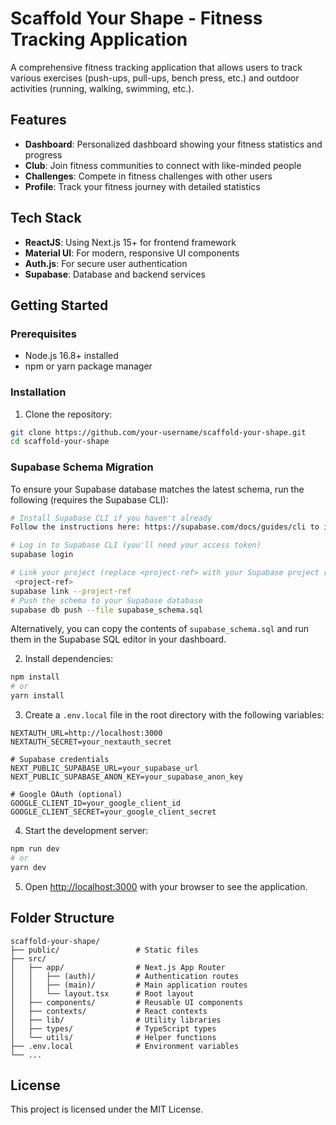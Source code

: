 # Scaffold Your Shape - Fitness Tracking Application

A comprehensive fitness tracking application that allows users to track various exercises (push-ups, pull-ups, bench press, etc.) and outdoor activities (running, walking, swimming, etc.).

## Features

- **Dashboard**: Personalized dashboard showing your fitness statistics and progress
- **Club**: Join fitness communities to connect with like-minded people
- **Challenges**: Compete in fitness challenges with other users
- **Profile**: Track your fitness journey with detailed statistics

## Tech Stack

- **ReactJS**: Using Next.js 15+ for frontend framework
- **Material UI**: For modern, responsive UI components
- **Auth.js**: For secure user authentication
- **Supabase**: Database and backend services

## Getting Started

### Prerequisites

- Node.js 16.8+ installed
- npm or yarn package manager

### Installation

1. Clone the repository:

```bash
git clone https://github.com/your-username/scaffold-your-shape.git
cd scaffold-your-shape
```

### Supabase Schema Migration

To ensure your Supabase database matches the latest schema, run the following (requires the Supabase CLI):

```bash
# Install Supabase CLI if you haven't already
Follow the instructions here: https://supabase.com/docs/guides/cli to install the Supabase CLI

# Log in to Supabase CLI (you'll need your access token)
supabase login

# Link your project (replace <project-ref> with your Supabase project ref)
 <project-ref>
supabase link --project-ref
# Push the schema to your Supabase database
supabase db push --file supabase_schema.sql
```

Alternatively, you can copy the contents of `supabase_schema.sql` and run them in the Supabase SQL editor in your dashboard.

2. Install dependencies:

```bash
npm install
# or
yarn install
```

3. Create a `.env.local` file in the root directory with the following variables:

```
NEXTAUTH_URL=http://localhost:3000
NEXTAUTH_SECRET=your_nextauth_secret

# Supabase credentials
NEXT_PUBLIC_SUPABASE_URL=your_supabase_url
NEXT_PUBLIC_SUPABASE_ANON_KEY=your_supabase_anon_key

# Google OAuth (optional)
GOOGLE_CLIENT_ID=your_google_client_id
GOOGLE_CLIENT_SECRET=your_google_client_secret
```

4. Start the development server:

```bash
npm run dev
# or
yarn dev
```

5. Open [http://localhost:3000](http://localhost:3000) with your browser to see the application.

## Folder Structure

```
scaffold-your-shape/
├── public/                 # Static files
├── src/
│   ├── app/                # Next.js App Router
│   │   ├── (auth)/         # Authentication routes
│   │   ├── (main)/         # Main application routes
│   │   └── layout.tsx      # Root layout
│   ├── components/         # Reusable UI components
│   ├── contexts/           # React contexts
│   ├── lib/                # Utility libraries
│   ├── types/              # TypeScript types
│   └── utils/              # Helper functions
├── .env.local              # Environment variables
└── ...
```

## License

This project is licensed under the MIT License.
